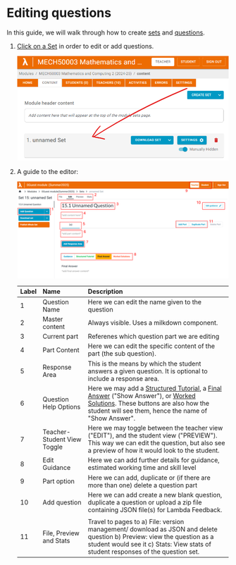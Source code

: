 # Editing questions

In this guide, we will walk through how to create [sets](https://lambda-feedback.github.io/user-documentation/terminology#sets) and [questions](https://lambda-feedback.github.io/user-documentation/terminology#questions).

1. <ins>Click on a Set</ins> in order to edit or add questions.

   ![set panel entry](./images/content-sets-questions-10.png)

2. A guide to the editor:

   ![set panel entry](./images/content-sets-questions-11.png)

   | Label | Name                        | Description                                                                                                                                                                                                                                                                                                                                                                                                                      |
   | ----- | --------------------------- | -------------------------------------------------------------------------------------------------------------------------------------------------------------------------------------------------------------------------------------------------------------------------------------------------------------------------------------------------------------------------------------------------------------------------------- |
   | 1     | Question Name               | Here we can edit the name given to the question                                                                                                                                                                                                                                                                                                                                                                                  |
   | 2     | Master content              | Always visible. Uses a milkdown component.                                                                                                                                                                                                                                                                                                                                                                                       |
   | 3     | Current part                | Referenes which question part we are editing                                                                                                                                                                                                                                                                                                                                                                                    |
   | 4     | Part Content                | Here we can edit the specific content of the part (the sub question).                                                                                                                                                                                                                                                                                                                                                            |
   | 5     | Response Area               | This is the means by which the student answers a given question. It is optional to include a response area.                                                                                                                                                                                                                                                                                                                      |
   | 6     | Question Help Options       | Here we may add a [Structured Tutorial](https://lambda-feedback.github.io/user-documentation/terminology#structured-tutorial), a [Final Answer](https://lambda-feedback.github.io/user-documentation/terminology#final-answer) ("Show Answer"), or [Worked Solutions](https://lambda-feedback.github.io/user-documentation/terminology#worked-solution). These buttons are also how the student will see them, hence the name of "Show Answer".                                                                                                                                                                                                                                                                                                                                                                                                                  |
   | 7     | Teacher-Student View Toggle | Here we may toggle between the teacher view ("EDIT"), and the student view ("PREVIEW"). This way we can edit the question, but also see a preview of how it would look to the student.                                                                                                                                                                                                                                                                                                                                                                                                                                                                 |
   | 8     | Edit Guidance                | Here we can add further details for guidance, estimated working time and skill level                                                                                                                                                                                                                                                                                                                                             |
   | 9     | Part option                  | Here we can add, duplicate or (if there are more than one) delete a question part                                                                                                                                                                                                                                                                                                                                                |
   | 10    | Add question                 |  Here we can add create a new blank question, duplicate a question or upload a zip file containing JSON file(s) for Lambda Feedback.
                                                                                                                                                                                                                                                      |
   | 11    | File, Preview and Stats      | Travel to pages to a) File: version management/ download as JSON and delete question b) Preview: view the question as a student would see it c) Stats: View stats of student responses of the question set.                                                                                                                                                                                                                                                                                                                                                                                                                                       |
